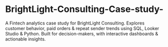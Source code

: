 # BrightLight-Consulting-Case-study-
A Fintech analytics case study for BrightLight Consulting. Explores customer behavior, paid orders &amp; repeat sender trends using SQL, Looker Studio &amp; Python. Built for decision-makers, with interactive dashboards &amp; actionable insights.
